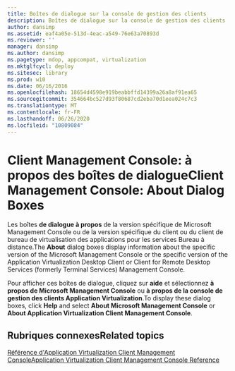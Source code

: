 ```yaml
---
title: Boîtes de dialogue sur la console de gestion des clients
description: Boîtes de dialogue sur la console de gestion des clients
author: dansimp
ms.assetid: eaf4a05e-513d-4eac-a549-76e63a70893d
ms.reviewer: ''
manager: dansimp
ms.author: dansimp
ms.pagetype: mdop, appcompat, virtualization
ms.mktglfcycl: deploy
ms.sitesec: library
ms.prod: w10
ms.date: 06/16/2016
ms.openlocfilehash: 18654d4598e919beabbffd14399a26a8af91ea65
ms.sourcegitcommit: 354664bc527d93f80687cd2eba70d1eea024c7c3
ms.translationtype: MT
ms.contentlocale: fr-FR
ms.lasthandoff: 06/26/2020
ms.locfileid: "10809084"
---
```

# <span data-ttu-id="f6684-103">Client Management Console: à propos des boîtes de dialogue</span><span class="sxs-lookup"><span data-stu-id="f6684-103">Client Management Console: About Dialog Boxes</span></span>


<span data-ttu-id="f6684-104">Les boîtes **de dialogue à propos** de la version spécifique de Microsoft Management Console ou de la version spécifique du client ou du client de bureau de virtualisation des applications pour les services Bureau à distance.</span><span class="sxs-lookup"><span data-stu-id="f6684-104">The **About** dialog boxes display information about the specific version of the Microsoft Management Console or the specific version of the Application Virtualization Desktop Client or Client for Remote Desktop Services (formerly Terminal Services) Management Console.</span></span>

<span data-ttu-id="f6684-105">Pour afficher ces boîtes de dialogue, cliquez sur **aide** et sélectionnez **à propos de Microsoft Management Console** ou **à propos de la console de gestion des clients Application Virtualization**.</span><span class="sxs-lookup"><span data-stu-id="f6684-105">To display these dialog boxes, click **Help** and select **About Microsoft Management Console** or **About Application Virtualization Client Management Console**.</span></span>

## <span data-ttu-id="f6684-106">Rubriques connexes</span><span class="sxs-lookup"><span data-stu-id="f6684-106">Related topics</span></span>


[<span data-ttu-id="f6684-107">Référence d'Application Virtualization Client Management Console</span><span class="sxs-lookup"><span data-stu-id="f6684-107">Application Virtualization Client Management Console Reference</span></span>](application-virtualization-client-management-console-reference.md)

 

 





